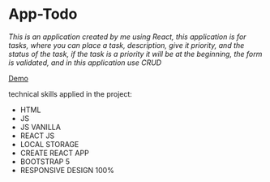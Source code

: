 # App-Todo

_This is an application created by me using React, this application is for tasks, where you can place a task, description, give it priority, and the status of the task, if the task is a priority it will be at the beginning, the form is validated, and in this application use CRUD_

[Demo](https://app-todo-tda-react.netlify.app///)

technical skills applied in the project:

* HTML 
* JS
* JS VANILLA
* REACT JS
* LOCAL STORAGE
* CREATE REACT APP
* BOOTSTRAP 5
* RESPONSIVE DESIGN 100%
